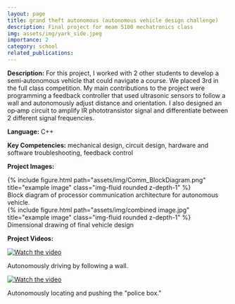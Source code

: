 ```yaml
---
layout: page
title: grand theft autonomous (autonomous vehicle design challenge)
description: Final project for meam 5100 mechatronics class
img: assets/img/yark_side.jpeg
importance: 2
category: school
related_publications:
---
```


**Description:** For this project, I worked with 2 other students to develop a semi‑autonomous vehicle that could navigate a course. We placed 3rd in the full class competition. My main contributions to the project were programming a feedback controller that used ultrasonic sensors to follow a wall and autonomously adjust distance and orientation. I also designed an op‑amp circuit to amplify IR phototransistor signal and differentiate between 2 different signal frequencies.

**Language:** C++

**Key Competencies:** mechanical design, circuit design, hardware and software troubleshooting, feedback control

**Project Images:**

<div class="row">
    <div class="col-sm mt-3 mt-md-0">
        {% include figure.html path="assets/img/Comm_BlockDiagram.png" title="example image" class="img-fluid rounded z-depth-1" %}
    </div>
</div>
<div class="caption">
    Block diagram of processor communication architecture for autonomous vehicle.
</div>

<div class="row">
    <div class="col-sm mt-3 mt-md-0">
        {% include figure.html path="assets/img/combined image.jpg" title="example image" class="img-fluid rounded z-depth-1" %}
    </div>
</div>
<div class="caption">
    Dimensional drawing of final vehicle design
</div>

**Project Videos:**

[![Watch the video](https://img.youtube.com/vi/SKCZrmfyq_Q/0.jpg)](https://youtu.be/SKCZrmfyq_Q)

Autonomously driving by following a wall.

[![Watch the video](https://img.youtube.com/vi/XJKPVSOQwxM/0.jpg)](https://youtu.be/XJKPVSOQwxM)

Autonomously locating and pushing the "police box."